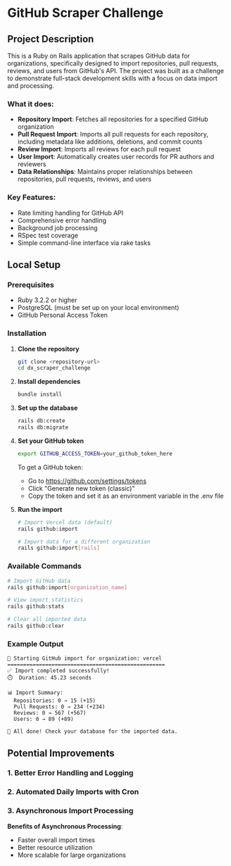 # GitHub Scraper Challenge

## Project Description

This is a Ruby on Rails application that scrapes GitHub data for organizations, specifically designed to import repositories, pull requests, reviews, and users from GitHub's API. The project was built as a challenge to demonstrate full-stack development skills with a focus on data import and processing.

### What it does:
- **Repository Import**: Fetches all repositories for a specified GitHub organization
- **Pull Request Import**: Imports all pull requests for each repository, including metadata like additions, deletions, and commit counts
- **Review Import**: Imports all reviews for each pull request
- **User Import**: Automatically creates user records for PR authors and reviewers
- **Data Relationships**: Maintains proper relationships between repositories, pull requests, reviews, and users

### Key Features:
- Rate limiting handling for GitHub API
- Comprehensive error handling
- Background job processing
- RSpec test coverage
- Simple command-line interface via rake tasks

## Local Setup

### Prerequisites
- Ruby 3.2.2 or higher
- PostgreSQL (must be set up on your local environment)
- GitHub Personal Access Token

### Installation

1. **Clone the repository**
   ```bash
   git clone <repository-url>
   cd dx_scraper_challenge
   ```

2. **Install dependencies**
   ```bash
   bundle install
   ```

3. **Set up the database**
   ```bash
   rails db:create
   rails db:migrate
   ```

4. **Set your GitHub token**
   ```bash
   export GITHUB_ACCESS_TOKEN=your_github_token_here
   ```
   
   To get a GitHub token:
   - Go to https://github.com/settings/tokens
   - Click "Generate new token (classic)"
   - Copy the token and set it as an environment variable in the .env file

5. **Run the import**
   ```bash
   # Import Vercel data (default)
   rails github:import
   
   # Import data for a different organization
   rails github:import[rails]
   ```

### Available Commands

```bash
# Import GitHub data
rails github:import[organization_name]

# View import statistics
rails github:stats

# Clear all imported data
rails github:clear
```

### Example Output

```
🚀 Starting GitHub import for organization: vercel
==================================================
✅ Import completed successfully!
⏱️  Duration: 45.23 seconds

📊 Import Summary:
  Repositories: 0 → 15 (+15)
  Pull Requests: 0 → 234 (+234)
  Reviews: 0 → 567 (+567)
  Users: 0 → 89 (+89)

🎉 All done! Check your database for the imported data.
```

## Potential Improvements

### 1. Better Error Handling and Logging
### 2. Automated Daily Imports with Cron
### 3. Asynchronous Import Processing

**Benefits of Asynchronous Processing**:
- Faster overall import times
- Better resource utilization
- More scalable for large organizations

